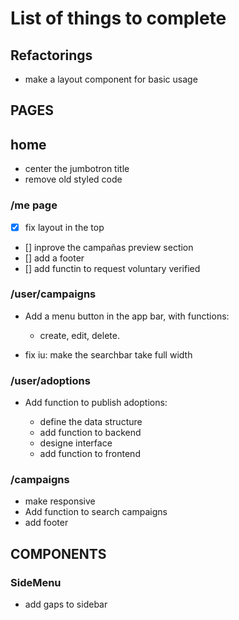 # List of things to complete

## Refactorings

- make a layout component for basic usage

## PAGES

## home

- center the jumbotron title
- remove old styled code

### /me page

- [x] fix layout in the top
- [] inprove the campañas preview section
- [] add a footer
- [] add functin to request voluntary verified

### /user/campaigns

- Add a menu button in the app bar, with functions:

  - create, edit, delete.

- fix iu: make the searchbar take full width

### /user/adoptions

- Add function to publish adoptions:

  - define the data structure
  - add function to backend
  - designe interface
  - add function to frontend

### /campaigns

- make responsive
- Add function to search campaigns
- add footer

## COMPONENTS

### SideMenu

- add gaps to sidebar
